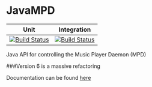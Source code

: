 JavaMPD
=======

| Unit  | Integration   |
|---|---|
|[![Build Status](http://mrorange:8080/buildStatus/icon?job=JavaMPDCI)](http://mrorange:8080/buildStatus/icon?job=JavaMPDCI)   |[![Build Status](http://mrorange:8080/buildStatus/icon?job=JavaMPDIT)](http://mrorange:8080/buildStatus/icon?job=JavaMPDIT)


Java API for controlling the Music Player Daemon (MPD)

###Version 6 is a massive refactoring

Documentation can be found [here](http://www.thejavashop.net/javampd)

